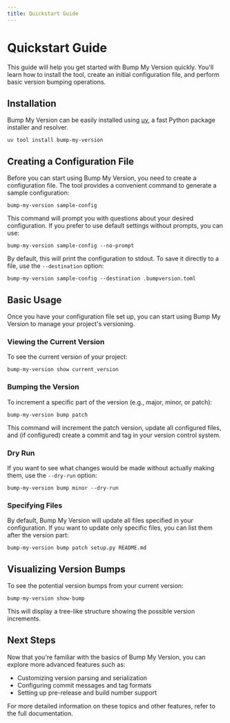 ```yaml
---
title: Quickstart Guide
---
```


# Quickstart Guide

This guide will help you get started with Bump My Version quickly. You'll learn how to install the tool, create an initial configuration file, and perform basic version bumping operations.

## Installation

Bump My Version can be easily installed using [uv](https://docs.astral.sh/uv/getting-started/installation/), a fast Python package installer and resolver.

```console
uv tool install bump-my-version
```

## Creating a Configuration File

Before you can start using Bump My Version, you need to create a configuration file. The tool provides a convenient command to generate a sample configuration:

```console
bump-my-version sample-config
```

This command will prompt you with questions about your desired configuration. If you prefer to use default settings without prompts, you can use:

```console
bump-my-version sample-config --no-prompt
```

By default, this will print the configuration to stdout. To save it directly to a file, use the `--destination` option:

```console
bump-my-version sample-config --destination .bumpversion.toml
```

## Basic Usage

Once you have your configuration file set up, you can start using Bump My Version to manage your project's versioning.

### Viewing the Current Version

To see the current version of your project:

```console
bump-my-version show current_version
```

### Bumping the Version

To increment a specific part of the version (e.g., major, minor, or patch):

```console
bump-my-version bump patch
```

This command will increment the patch version, update all configured files, and (if configured) create a commit and tag in your version control system.

### Dry Run

If you want to see what changes would be made without actually making them, use the `--dry-run` option:

```console
bump-my-version bump minor --dry-run
```

### Specifying Files

By default, Bump My Version will update all files specified in your configuration. If you want to update only specific files, you can list them after the version part:

```console
bump-my-version bump patch setup.py README.md
```

## Visualizing Version Bumps

To see the potential version bumps from your current version:

```console
bump-my-version show-bump
```

This will display a tree-like structure showing the possible version increments.

## Next Steps

Now that you're familiar with the basics of Bump My Version, you can explore more advanced features such as:

- Customizing version parsing and serialization
- Configuring commit messages and tag formats
- Setting up pre-release and build number support

For more detailed information on these topics and other features, refer to the full documentation.